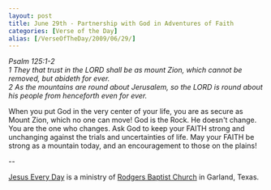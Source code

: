 ```yaml
---
layout: post
title: June 29th - Partnership with God in Adventures of Faith
categories: [Verse of the Day]
alias: [/VerseOfTheDay/2009/06/29/]
---
```


_Psalm 125:1-2  
1 They that trust in the LORD shall be as mount Zion, which cannot
be removed, but abideth for ever.  
2 As the mountains are round about Jerusalem, so the LORD is round
about his people from henceforth even for ever._

When you put God in the very center of your life, you are as secure
as Mount Zion, which no one can move! God is the Rock. He doesn't
change. You are the one who changes. Ask God to keep your FAITH
strong and unchanging against the trials and uncertainties of life.
May your FAITH be strong as a mountain today, and an encouragement to
those on the plains!

 --

<a href=http://jesuseveryday.net>Jesus Every Day</a> is a ministry of <a href=http://rodgersbaptist.net>Rodgers Baptist Church</a> in Garland, Texas.
